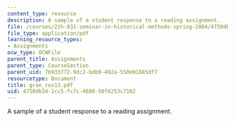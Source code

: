 ```yaml
---
content_type: resource
description: A sample of a student response to a reading assignment.
file: /courses/21h-931-seminar-in-historical-methods-spring-2004/4750db341cc5fc7c468050f8253c7162_gran_res13.pdf
file_type: application/pdf
learning_resource_types:
- Assignments
ocw_type: OCWFile
parent_title: Assignments
parent_type: CourseSection
parent_uid: 7b933772-9dc2-bdb9-492a-550e01885df7
resourcetype: Document
title: gran_res13.pdf
uid: 4750db34-1cc5-fc7c-4680-50f8253c7162
---
```

A sample of a student response to a reading assignment.

